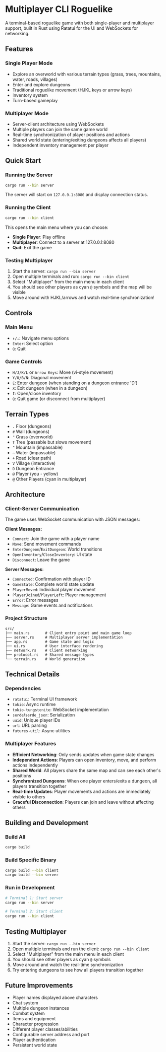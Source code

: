 # Multiplayer CLI Roguelike

A terminal-based roguelike game with both single-player and multiplayer support, built in Rust using Ratatui for the UI and WebSockets for networking.

## Features

### Single Player Mode
- Explore an overworld with various terrain types (grass, trees, mountains, water, roads, villages)
- Enter and explore dungeons
- Traditional roguelike movement (HJKL keys or arrow keys)
- Inventory system
- Turn-based gameplay

### Multiplayer Mode
- Server-client architecture using WebSockets
- Multiple players can join the same game world
- Real-time synchronization of player positions and actions
- Shared world state (entering/exiting dungeons affects all players)
- Independent inventory management per player

## Quick Start

### Running the Server
```bash
cargo run --bin server
```
The server will start on `127.0.0.1:8080` and display connection status.

### Running the Client
```bash
cargo run --bin client
```
This opens the main menu where you can choose:
- **Single Player**: Play offline
- **Multiplayer**: Connect to a server at 127.0.0.1:8080
- **Quit**: Exit the game

### Testing Multiplayer
1. Start the server: `cargo run --bin server`
2. Open multiple terminals and run: `cargo run --bin client`
3. Select "Multiplayer" from the main menu in each client
4. You should see other players as cyan `@` symbols and the map will be visible
5. Move around with HJKL/arrows and watch real-time synchronization!

## Controls

### Main Menu
- `↑/↓`: Navigate menu options
- `Enter`: Select option
- `Q`: Quit

### Game Controls
- `H/J/K/L` or `Arrow Keys`: Move (vi-style movement)
- `Y/U/B/N`: Diagonal movement
- `E`: Enter dungeon (when standing on a dungeon entrance 'D')
- `X`: Exit dungeon (when in a dungeon)
- `I`: Open/close inventory
- `Q`: Quit game (or disconnect from multiplayer)

## Terrain Types

- `.` Floor (dungeons)
- `#` Wall (dungeons)
- `"` Grass (overworld)
- `T` Tree (passable but slows movement)
- `^` Mountain (impassable)
- `~` Water (impassable)
- `+` Road (clear path)
- `V` Village (interactive)
- `D` Dungeon Entrance
- `@` Player (you - yellow)
- `@` Other Players (cyan in multiplayer)

## Architecture

### Client-Server Communication
The game uses WebSocket communication with JSON messages:

**Client Messages:**
- `Connect`: Join the game with a player name
- `Move`: Send movement commands
- `EnterDungeon`/`ExitDungeon`: World transitions
- `OpenInventory`/`CloseInventory`: UI state
- `Disconnect`: Leave the game

**Server Messages:**
- `Connected`: Confirmation with player ID
- `GameState`: Complete world state update
- `PlayerMoved`: Individual player movement
- `PlayerJoined`/`PlayerLeft`: Player management
- `Error`: Error messages
- `Message`: Game events and notifications

### Project Structure
```
src/
├── main.rs       # Client entry point and main game loop
├── server.rs     # Multiplayer server implementation
├── app.rs        # Game state and logic
├── ui.rs         # User interface rendering
├── network.rs    # Client networking
├── protocol.rs   # Shared message types
└── terrain.rs    # World generation
```

## Technical Details

### Dependencies
- `ratatui`: Terminal UI framework
- `tokio`: Async runtime
- `tokio-tungstenite`: WebSocket implementation  
- `serde`/`serde_json`: Serialization
- `uuid`: Unique player IDs
- `url`: URL parsing
- `futures-util`: Async utilities

### Multiplayer Features
- **Efficient Networking**: Only sends updates when game state changes
- **Independent Actions**: Players can open inventory, move, and perform actions independently
- **Shared World**: All players share the same map and can see each other's positions
- **Synchronized Dungeons**: When one player enters/exits a dungeon, all players transition together
- **Real-time Updates**: Player movements and actions are immediately visible to others
- **Graceful Disconnection**: Players can join and leave without affecting others

## Building and Development

### Build All
```bash
cargo build
```

### Build Specific Binary
```bash
cargo build --bin client
cargo build --bin server  
```

### Run in Development
```bash
# Terminal 1: Start server
cargo run --bin server

# Terminal 2: Start client
cargo run --bin client
```

## Testing Multiplayer

1. Start the server: `cargo run --bin server`
2. Open multiple terminals and run the client: `cargo run --bin client`
3. Select "Multiplayer" from the main menu in each client
4. You should see other players as cyan `@` symbols
5. Move around and watch the real-time synchronization
6. Try entering dungeons to see how all players transition together

## Future Improvements

- Player names displayed above characters
- Chat system
- Multiple dungeon instances
- Combat system
- Items and equipment
- Character progression
- Different player classes/abilities
- Configurable server address and port
- Player authentication
- Persistent world state
